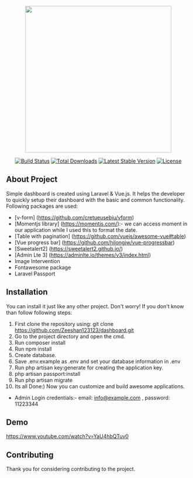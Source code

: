 <p align="center"><img src="https://res.cloudinary.com/dtfbvvkyp/image/upload/v1566331377/laravel-logolockup-cmyk-red.svg" width="400"></p>

<p align="center">
<a href="https://travis-ci.org/laravel/framework"><img src="https://travis-ci.org/laravel/framework.svg" alt="Build Status"></a>
<a href="https://packagist.org/packages/laravel/framework"><img src="https://poser.pugx.org/laravel/framework/d/total.svg" alt="Total Downloads"></a>
<a href="https://packagist.org/packages/laravel/framework"><img src="https://poser.pugx.org/laravel/framework/v/stable.svg" alt="Latest Stable Version"></a>
<a href="https://packagist.org/packages/laravel/framework"><img src="https://poser.pugx.org/laravel/framework/license.svg" alt="License"></a>
</p>

## About Project

Simple dashboard is created using Laravel & Vue.js. It helps the developer to quickly setup their dashboard with the basic and common functionality. Following packages are used: 

- [v-form] (https://github.com/cretueusebiu/vform)
- [Momentjs library] (https://momentjs.com/):- we can access moment in our application while I used this to format the date. 
- [Table with pagination] (https://github.com/vuejs/awesome-vue#table)
- [Vue progress bar] (https://github.com/hilongjw/vue-progressbar)
- [Sweetalert2] (https://sweetalert2.github.io/)
- [Admin Lte 3] (https://adminlte.io/themes/v3/index.html)
- Image Intervention
- Fontawesome package
- Laravel Passport

## Installation

You can install it just like any other project. Don't worry! If you don't know than follow following steps:
1. First clone the repository using: git clone https://github.com/Zeeshan123123/dashboard.git
2. Go to the project directory and open the cmd.
3. Run composer install
4. Run npm install
5. Create database.
6. Save .env.example as .env and set your database information in .env
7. Run php artisan key:generate for creating the application key.
8. php artisan passport:install
9. Run php artisan migrate
10. Its all Done:) Now you can customize and build awesome applications.

- Admin Login credentials:- email: info@example.com  ,  password: 11223344

## Demo
https://www.youtube.com/watch?v=YaU4hbQTuv0

## Contributing

Thank you for considering contributing to the project.

